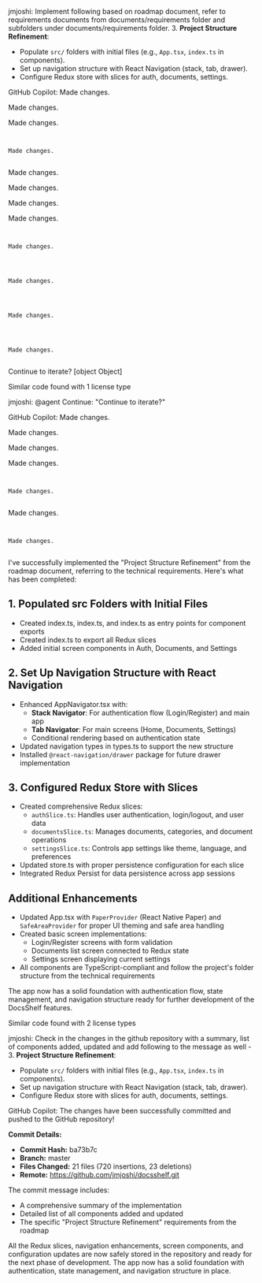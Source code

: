jmjoshi: Implement following based on roadmap document, refer to requirements documents from
documents/requirements folder and subfolders under documents/requirements folder. 3. **Project Structure Refinement**:

- Populate `src/` folders with initial files (e.g., `App.tsx`, `index.ts` in components).
- Set up navigation structure with React Navigation (stack, tab, drawer).
- Configure Redux store with slices for auth, documents, settings.

GitHub Copilot: Made changes.

Made changes.

Made changes.

```


Made changes.


```

Made changes.

Made changes.

Made changes.

Made changes.

```


Made changes.


```

```


Made changes.


```

```


Made changes.


```

```


Made changes.


```

Continue to iterate?
[object Object]

Similar code found with 1 license type

jmjoshi: @agent Continue: "Continue to iterate?"

GitHub Copilot: Made changes.

Made changes.

Made changes.

Made changes.

```


Made changes.


```

Made changes.

```


Made changes.


```

I've successfully implemented the "Project Structure Refinement" from the roadmap document, referring to the technical requirements. Here's what has been completed:

## 1. Populated src Folders with Initial Files

- Created index.ts, index.ts, and index.ts as entry points for component exports
- Created index.ts to export all Redux slices
- Added initial screen components in Auth, Documents, and Settings

## 2. Set Up Navigation Structure with React Navigation

- Enhanced AppNavigator.tsx with:
  - **Stack Navigator**: For authentication flow (Login/Register) and main app
  - **Tab Navigator**: For main screens (Home, Documents, Settings)
  - Conditional rendering based on authentication state
- Updated navigation types in types.ts to support the new structure
- Installed `@react-navigation/drawer` package for future drawer implementation

## 3. Configured Redux Store with Slices

- Created comprehensive Redux slices:
  - `authSlice.ts`: Handles user authentication, login/logout, and user data
  - `documentsSlice.ts`: Manages documents, categories, and document operations
  - `settingsSlice.ts`: Controls app settings like theme, language, and preferences
- Updated store.ts with proper persistence configuration for each slice
- Integrated Redux Persist for data persistence across app sessions

## Additional Enhancements

- Updated App.tsx with `PaperProvider` (React Native Paper) and `SafeAreaProvider` for proper UI theming and safe area handling
- Created basic screen implementations:
  - Login/Register screens with form validation
  - Documents list screen connected to Redux state
  - Settings screen displaying current settings
- All components are TypeScript-compliant and follow the project's folder structure from the technical requirements

The app now has a solid foundation with authentication flow, state management, and navigation structure ready for further development of the DocsShelf features.

Similar code found with 2 license types

jmjoshi: Check in the changes in the github repository with a summary, list of components added, updated and
add following to the message as well - 3. **Project Structure Refinement**:

- Populate `src/` folders with initial files (e.g., `App.tsx`, `index.ts` in components).
- Set up navigation structure with React Navigation (stack, tab, drawer).
- Configure Redux store with slices for auth, documents, settings.

GitHub Copilot: The changes have been successfully committed and pushed to the GitHub repository!

**Commit Details:**

- **Commit Hash:** ba73b7c
- **Branch:** master
- **Files Changed:** 21 files (720 insertions, 23 deletions)
- **Remote:** https://github.com/jmjoshi/docsshelf.git

The commit message includes:

- A comprehensive summary of the implementation
- Detailed list of all components added and updated
- The specific "Project Structure Refinement" requirements from the roadmap

All the Redux slices, navigation enhancements, screen components, and configuration updates are now safely stored in the repository and ready for the next phase of development. The app now has a solid foundation with authentication, state management, and navigation structure in place.
